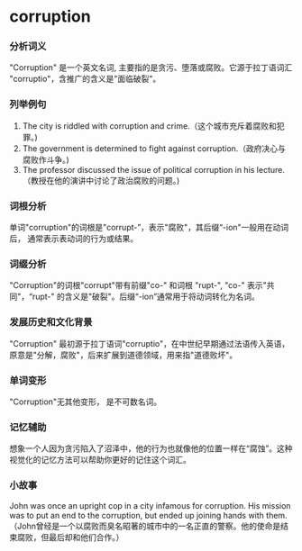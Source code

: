 # corruption

### 分析词义

  

"Corruption" 是一个英文名词, 主要指的是贪污、堕落或腐败。它源于拉丁语词汇 "corruptio"，含推广的含义是"面临破裂"。

  

### 列举例句

  

1.  The city is riddled with corruption and crime.（这个城市充斥着腐败和犯罪。)
2.  The government is determined to fight against corruption.（政府决心与腐败作斗争。)
3.  The professor discussed the issue of political corruption in his lecture.（教授在他的演讲中讨论了政治腐败的问题。)

  

### 词根分析

  

单词"corruption"的词根是"corrupt-”，表示"腐败"，其后缀“-ion"一般用在动词后， 通常表示表动词的行为或结果。

  

### 词缀分析

  

"Corruption"的词根"corrupt"带有前缀"co-" 和词根 "rupt-", "co-" 表示"共同"，“rupt-" 的含义是"破裂"。后缀“-ion”通常用于将动词转化为名词。

  

### 发展历史和文化背景

  

"Corruption" 最初源于拉丁语词"corruptio"，在中世纪早期通过法语传入英语，原意是"分解，腐败"，后来扩展到道德领域，用来指"道德败坏"。

  

### 单词变形

  

"Corruption"无其他变形， 是不可数名词。

  

### 记忆辅助

  

想象一个人因为贪污陷入了沼泽中，他的行为也就像他的位置一样在“腐蚀”。这种视觉化的记忆方法可以帮助你更好的记住这个词汇。

  

### 小故事

  

John was once an upright cop in a city infamous for corruption. His mission was to put an end to the corruption, but ended up joining hands with them.（John曾经是一个以腐败而臭名昭著的城市中的一名正直的警察。他的使命是结束腐败，但最后却和他们合作。）

